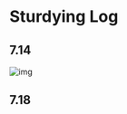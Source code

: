 # Sturdying Log

## 7.14

![img](https://private-user-images.githubusercontent.com/176413026/466034375-6f8e0ab7-3182-433e-b676-47c5f851ede4.png?jwt=eyJhbGciOiJIUzI1NiIsInR5cCI6IkpXVCJ9.eyJpc3MiOiJnaXRodWIuY29tIiwiYXVkIjoicmF3LmdpdGh1YnVzZXJjb250ZW50LmNvbSIsImtleSI6ImtleTUiLCJleHAiOjE3NTI4MjM4MzcsIm5iZiI6MTc1MjgyMzUzNywicGF0aCI6Ii8xNzY0MTMwMjYvNDY2MDM0Mzc1LTZmOGUwYWI3LTMxODItNDMzZS1iNjc2LTQ3YzVmODUxZWRlNC5wbmc_WC1BbXotQWxnb3JpdGhtPUFXUzQtSE1BQy1TSEEyNTYmWC1BbXotQ3JlZGVudGlhbD1BS0lBVkNPRFlMU0E1M1BRSzRaQSUyRjIwMjUwNzE4JTJGdXMtZWFzdC0xJTJGczMlMkZhd3M0X3JlcXVlc3QmWC1BbXotRGF0ZT0yMDI1MDcxOFQwNzI1MzdaJlgtQW16LUV4cGlyZXM9MzAwJlgtQW16LVNpZ25hdHVyZT1lN2VjNzMxM2YwNjczMjA0MGI1OTc1ZTE3NzE1YzRjYzE5Y2QzN2I5N2Y4NWVkNDZkNjFiYjI4YTIwYWQwN2MzJlgtQW16LVNpZ25lZEhlYWRlcnM9aG9zdCJ9.jkbz1KhzcsKm1iZtC-uBoqXF-l-O4rrUW9HeV0tV5mQ)

## 7.18

